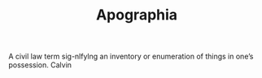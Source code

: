 ---
title: Apographia
letter: A
permalink: "/definitions/bld-apographia.html"
body: A civil law term sig-nlfylng an inventory or enumeration of things in one’s
  possession. Calvin
published_at: '2018-07-07'
source: Black's Law Dictionary 2nd Ed (1910)
layout: post
---